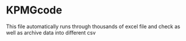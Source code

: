 # KPMGcode
This file automatically runs through thousands of excel file and check as well as archive data into different csv
